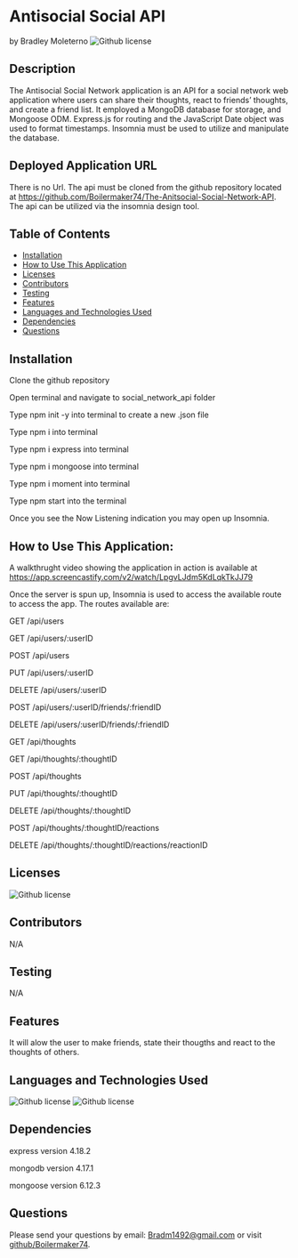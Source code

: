 # Antisocial Social API 
  by Bradley Moleterno    ![Github license](https://img.shields.io/badge/license-MIT-blue.svg)
## Description
The Antisocial Social Network application is an API for a social network web application where users can share their thoughts, react to friends’ thoughts, and create a friend list.  It employed a MongoDB database for storage, and Mongoose ODM. Express.js for routing and the JavaScript Date object was used to format timestamps. Insomnia must be used to utilize and manipulate the database. 
## Deployed Application URL
There is no Url. The api must be cloned from the github repository located at https://github.com/Boilermaker74/The-Anitsocial-Social-Network-API. The api can be utilized via the insomnia design tool. 
## Table of Contents
* [Installation](#installation)
* [How to Use This Application](#how-to-use-this-application)
* [Licenses](#Licenses)
* [Contributors](#contributors)
* [Testing](#testing)
* [Features](#features)
* [Languages and Technologies Used](#languages-and-technologies-used)
* [Dependencies](#dependencies)
* [Questions](#questions)

## Installation
Clone the github repository

Open terminal and navigate to social_network_api folder

Type npm init -y into terminal to create a new .json file

Type npm i into terminal

Type npm i express into terminal

Type npm i mongoose into terminal

Type npm i moment into terminal

Type npm start into the terminal

Once you see the Now Listening indication you may open up Insomnia.
## How to Use This Application:
A walkthrught video showing the application in action is available at https://app.screencastify.com/v2/watch/LpgvLJdm5KdLqkTkJJ79

Once the server is spun up, Insomnia is used to access the available route to access the app. The routes available are:

GET /api/users

GET /api/users/:userID 

POST /api/users 

PUT /api/users/:userID 

DELETE /api/users/:userID 

POST /api/users/:userID/friends/:friendID 

DELETE /api/users/:userID/friends/:friendID 

GET /api/thoughts 

GET /api/thoughts/:thoughtID 

POST /api/thoughts 

PUT /api/thoughts/:thoughtID 

DELETE /api/thoughts/:thoughtID 

POST /api/thoughts/:thoughtID/reactions 

DELETE /api/thoughts/:thoughtID/reactions/reactionID 

## Licenses
![Github license](https://img.shields.io/badge/license-MIT-blue.svg)
## Contributors
N/A
## Testing
N/A
## Features
It will alow the user to make friends, state their thougths and react to the thoughts of others.
## Languages and Technologies Used
![Github license](https://img.shields.io/badge/Language-JavaScript-blue.svg)
![Github license](https://img.shields.io/badge/Technology-NodeJs,Mongoose,ExpressJs,MongoDB-blue.svg)
## Dependencies
express version 4.18.2

mongodb version 4.17.1

mongoose version 6.12.3

## Questions
Please send your questions by email:  Bradm1492@gmail.com or visit [github/Boilermaker74](https://github.com/Boilermaker74).
